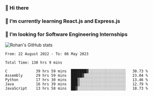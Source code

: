 ### 👋 Hi there 

<!--
**rohznmdev/rohznmdev** is a ✨ _special_ ✨ repository because its `README.md` (this file) appears on your GitHub profile.

Here are some ideas to get you started:

- 🔭 I’m currently working on ...
- 🌱 I’m currently learning Ruby and Ruby on Rails
- 👯 I’m looking to collaborate on ...
- 🤔 I’m looking for help with ...
- 💬 Ask me about ...
- 📫 How to reach me: ...
- 😄 Pronouns: ...
- ⚡ Fun fact: ...
-->
### 🌱 I’m currently learning React.js and Express.js
### 🤔 I’m looking for Software Engineering Internships
![Rohan's GitHub stats](https://github-readme-stats.vercel.app/api?username=rohznmdev&theme=dark&show_icons=true)

<!--START_SECTION:waka-->

```text
From: 22 August 2022 - To: 06 May 2023

Total Time: 130 hrs 9 mins

C             39 hrs 59 mins  ███████▓░░░░░░░░░░░░░░░░░   30.73 %
Assembly      29 hrs 59 mins  █████▓░░░░░░░░░░░░░░░░░░░   23.04 %
Python        17 hrs 30 mins  ███▒░░░░░░░░░░░░░░░░░░░░░   13.46 %
Java          16 hrs 39 mins  ███▒░░░░░░░░░░░░░░░░░░░░░   12.79 %
JavaScript    13 hrs 58 mins  ██▓░░░░░░░░░░░░░░░░░░░░░░   10.73 %
```

<!--END_SECTION:waka-->
